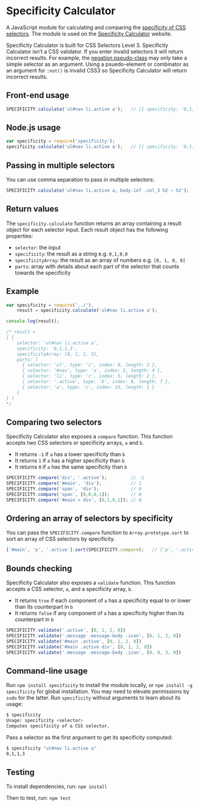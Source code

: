 # Specificity Calculator

A JavaScript module for calculating and comparing the [specificity of CSS selectors](http://www.w3.org/TR/css3-selectors/#specificity). The module is used on the [Specificity Calculator](http://specificity.keegan.st/) website.

Specificity Calculator is built for CSS Selectors Level 3. Specificity Calculator isn’t a CSS validator. If you enter invalid selectors it will return incorrect results. For example, the [negation pseudo-class](http://www.w3.org/TR/css3-selectors/#negation) may only take a simple selector as an argument. Using a psuedo-element or combinator as an argument for `:not()` is invalid CSS3 so Specificity Calculator will return incorrect results.


## Front-end usage

```js
SPECIFICITY.calculate('ul#nav li.active a');   // [{ specificity: '0,1,1,3' }]
```

## Node.js usage

```js
var specificity = require('specificity');
specificity.calculate('ul#nav li.active a');   // [{ specificity: '0,1,1,3' }]
```

## Passing in multiple selectors

You can use comma separation to pass in multiple selectors:

```js
SPECIFICITY.calculate('ul#nav li.active a, body.ie7 .col_3 h2 ~ h2');   // [{ specificity: '0,1,1,3' }, { specificity: '0,0,2,3' }]
```

## Return values

The `specificity.calculate` function returns an array containing a result object for each selector input. Each result object has the following properties:

  * `selector`: the input
  * `specificity`: the result as a string e.g. `0,1,0,0`
  * `specificityArray`: the result as an array of numbers e.g. `[0, 1, 0, 0]`
  * `parts`: array with details about each part of the selector that counts towards the specificity

## Example

```js
var specificity = require('../'),
    result = specificity.calculate('ul#nav li.active a');

console.log(result);

/* result =
[ {
    selector: 'ul#nav li.active a',
    specificity: '0,1,1,3',
    specificityArray: [0, 1, 1, 3],
    parts: [
      { selector: 'ul', type: 'c', index: 0, length: 2 },
      { selector: '#nav', type: 'a', index: 2, length: 4 },
      { selector: 'li', type: 'c', index: 5, length: 2 },
      { selector: '.active', type: 'b', index: 8, length: 7 },
      { selector: 'a', type: 'c', index: 13, length: 1 }
    ]
} ]
*/
```

## Comparing two selectors

Specificity Calculator also exposes a `compare` function. This function accepts two CSS selectors or specificity arrays, `a` and `b`.

  * It returns `-1` if `a` has a lower specificity than `b`
  * It returns `1` if `a` has a higher specificity than `b`
  * It returns `0` if `a` has the same specificity than `b`

```js
SPECIFICITY.compare('div', '.active');         // -1
SPECIFICITY.compare('#main', 'div');           // 1
SPECIFICITY.compare('span', 'div');            // 0
SPECIFICITY.compare('span', [0,0,0,1]);        // 0
SPECIFICITY.compare('#main > div', [0,1,0,1]); // 0
```

## Ordering an array of selectors by specificity

You can pass the `SPECIFICITY.compare` function to `Array.prototype.sort` to sort an array of CSS selectors by specificity.

```js
['#main', 'p', '.active'].sort(SPECIFICITY.compare);   // ['p', '.active', '#main']
```

## Bounds checking

Specificity Calculator also exposes a `validate` function. This function accepts a CSS selector, `a`, and a specificity array, `b`.

  * It returns `true` if each component of `a` has a specificity equal to or lower than its counterpart in `b`
  * It returns `false` if any component of `a` has a specificity higher than its counterpart in `b`

```js
SPECIFICITY.validate('.active', [0, 1, 2, 0])                           // true
SPECIFICITY.validate('.message .message-body .icon', [0, 1, 2, 0])      // false
SPECIFICITY.validate('#main .active', [0, 1, 2, 0])                     // true
SPECIFICITY.validate('#main .active div', [0, 1, 2, 0])                 // false
SPECIFICITY.validate('.message .message-body .icon', [0, 0, 3, 0])      // true
```

## Command-line usage

Run `npm install specificity` to install the module locally, or `npm install -g specificity` for global installation. You may need to elevate permissions by `sudo` for the latter. Run `specificity` without arguments to learn about its usage:

```bash
$ specificity
Usage: specificity <selector>
Computes specificity of a CSS selector.
```

Pass a selector as the first argument to get its specificity computed:

```bash
$ specificity "ul#nav li.active a"
0,1,1,3
```

## Testing

To install dependencies, run: `npm install`

Then to test, run: `npm test`
